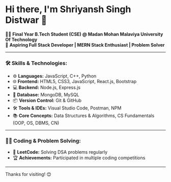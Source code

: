 # Hi there, I'm Shriyansh Singh Distwar 👋

👨‍💻 **Final Year B.Tech Student (CSE) @ Madan Mohan Malaviya University Of Technology** <br/>
🌟 **Aspiring Full Stack Developer | MERN Stack Enthusiast | Problem Solver**

---

### 🛠️ **Skills & Technologies:**

- ⚙️ **Languages:** JavaScript, C++, Python
- 🌐 **Frontend:** HTML5, CSS3, JavaScript, React.js, Bootstrap
- 💻 **Backend:** Node.js, Express.js
- 💽 **Database:** MongoDB, MySQL
- 📦 **Version Control:** Git & GitHub
- 🛠️ **Tools & IDEs:** Visual Studio Code, Postman, NPM
- 📚 **Core Concepts:** Data Structures & Algorithms, CS Fundamentals (OOP, OS, DBMS, CN)

---

### 👨‍💻 **Coding & Problem Solving:**
- 👾 **LeetCode:** Solving DSA problems regularly
- 🏆 **Achievements:** Participated in multiple coding competitions

---

Thanks for visiting! 😊
